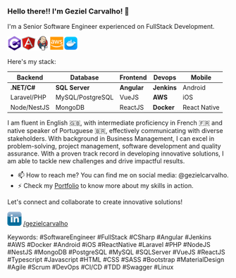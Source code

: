 ### Hello there!! I'm Geziel Carvalho! 👋

I'm a Senior Software Engineer experienced on FullStack Development.

<img src="./images/csharp_icon_256.png" alt="C Sharp" width="32" height="32"><img src="./images/angular_icon_256.png" alt="Angular" width="32" height="32"><img src="./images/jenkins_icon_256.png" alt="SQL Server" width="32" height="32"><img src="./images/aws_icon_256.png" alt="AWS" width="32" height="32"><img src="./images/docker_icon_256.png" alt="AWS" width="32" height="32">

Here's my stack:

| Backend     | Database         | Frontend    | Devops      | Mobile       |
| ----------- | ---------------- | ----------- | ----------- | ------------ |
| **.NET/C#** | **SQL Server**   | **Angular** | **Jenkins** | Android      |
| Laravel/PHP | MySQL/PostgreSQL | VueJS       | **AWS**     | iOS          |
| Node/NestJS | MongoDB          | ReactJS     | **Docker**  | React Native |

I am fluent in English 🇬🇧, with intermediate proficiency in French 🇫🇷 and native speaker of Portuguese 🇧🇷, effectively communicating with diverse stakeholders. With background in Business Management, I can excel in problem-solving, project management, software development and quality assurance. With a proven track record in developing innovative solutions, I am able to tackle new challenges and drive impactful results.

- 📫 How to reach me? You can find me on social media: @gezielcarvalho.
- ⚡ Check my [Portfolio](https://github.com/gezielcarvalho?tab=projects) to know more about my skills in action.

Let's connect and collaborate to create innovative solutions!

<p>
    <img src="./images/linkedin_icon_256.png" alt="AWS" width="32" height="32">
    <a href="https://www.linkedin.com/in/gezielcarvalho/">/gezielcarvalho</a>
</p>

Keywords: #SoftwareEngineer #FullStack #CSharp #Angular #Jenkins #AWS #Docker #Android #iOS #ReactNative #Laravel #PHP #NodeJS #NestJS #MongoDB #PostgreSQL #MySQL #SQLServer #VueJS #ReactJS #Typescript #Javascript #HTML #CSS #SASS #Bootstrap #MaterialDesign #Agile #Scrum #DevOps #CI/CD #TDD #Swagger #Linux
